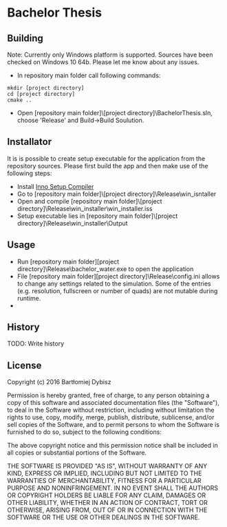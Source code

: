 # Bachelor Thesis

## Building
Note: Currently only Windows platform is supported. Sources have been checked on Windows 10 64b.
Please let me know about any issues.
- In repository main folder call following commands:
```
mkdir [project directory]
cd [project directory]
cmake ..
```
- Open [repository main folder]\\[project directory]\BachelorThesis.sln, choose 'Release' and Build->Build Soulution.

## Installator
It is is possible to create setup executable for the application from the repository sources. Please first build the app and then make use of the following steps:
- Install [Inno Setup Compiler](http://www.jrsoftware.org/isinfo.php)
- Go to [repository main folder]\\[project directory]\\Release\\win_isntaller
- Open and compile [repository main folder]\\[project directory]\\Release\\win_installer\\win_installer.iss
- Setup executable lies in [repository main folder]\\[project directory]\\Release\\win_installer\\Output 

## Usage
- Run [repository main folder]\[project directory]\Release\bachelor_water.exe to open the application
- File [repository main folder]\[project directory]\Release\config.ini allows to change any settings related to the simulation. Some of the entries (e.g. resolution, fullscreen or number of quads) are not mutable during runtime.
- 

## History
TODO: Write history

## License
Copyright (c) 2016 Bartłomiej Dybisz


Permission is hereby granted, free of charge, to any person obtaining a copy of this software and associated documentation files (the "Software"), to deal in the Software without restriction, including without limitation the rights to use, copy, modify, merge, publish, distribute, sublicense, and/or sell copies of the Software, and to permit persons to whom the Software is furnished to do so, subject to the following conditions:

The above copyright notice and this permission notice shall be included in all copies or substantial portions of the Software.

THE SOFTWARE IS PROVIDED "AS IS", WITHOUT WARRANTY OF ANY KIND, EXPRESS OR IMPLIED, INCLUDING BUT NOT LIMITED TO THE WARRANTIES OF MERCHANTABILITY, FITNESS FOR A PARTICULAR PURPOSE AND NONINFRINGEMENT. IN NO EVENT SHALL THE AUTHORS OR COPYRIGHT HOLDERS BE LIABLE FOR ANY CLAIM, DAMAGES OR OTHER LIABILITY, WHETHER IN AN ACTION OF CONTRACT, TORT OR OTHERWISE, ARISING FROM, OUT OF OR IN CONNECTION WITH THE SOFTWARE OR THE USE OR OTHER DEALINGS IN THE SOFTWARE.
